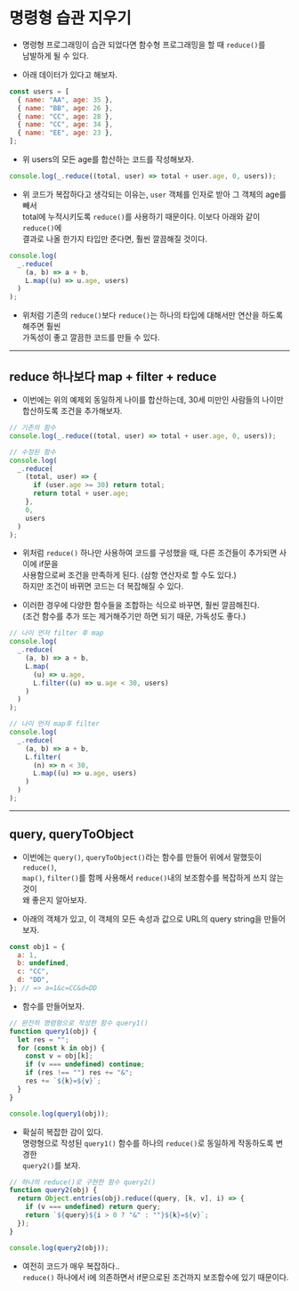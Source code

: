 # 명령형 습관 지우기

- 명령형 프로그래밍이 습관 되었다면 함수형 프로그래밍을 할 때 `reduce()`를  
  남발하게 될 수 있다.

- 아래 데이터가 있다고 해보자.

```js
const users = [
  { name: "AA", age: 35 },
  { name: "BB", age: 26 },
  { name: "CC", age: 28 },
  { name: "CC", age: 34 },
  { name: "EE", age: 23 },
];
```

- 위 users의 모든 age를 합산하는 코드를 작성해보자.

```js
console.log(_.reduce((total, user) => total + user.age, 0, users));
```

- 위 코드가 복잡하다고 생각되는 이유는, `user` 객체를 인자로 받아 그 객체의 age를 빼서  
  total에 누적시키도록 `reduce()`를 사용하기 때문이다. 이보다 아래와 같이 `reduce()`에  
  결과로 나올 한가지 타입만 준다면, 훨씬 깔끔해질 것이다.

```js
console.log(
  _.reduce(
    (a, b) => a + b,
    L.map((u) => u.age, users)
  )
);
```

- 위처럼 기존의 `reduce()`보다 `reduce()`는 하나의 타입에 대해서만 연산을 하도록 해주면 훨씬  
  가독성이 좋고 깔끔한 코드를 만들 수 있다.

<hr/>

<h2>reduce 하나보다 map + filter + reduce</h2>

- 이번에는 위의 예제외 동일하게 나이를 합산하는데, 30세 미만인 사람들의 나이만 합산하도록 조건을 추가해보자.

```js
// 기존의 함수
console.log(_.reduce((total, user) => total + user.age, 0, users));

// 수정된 함수
console.log(
  _.reduce(
    (total, user) => {
      if (user.age >= 30) return total;
      return total + user.age;
    },
    0,
    users
  )
);
```

- 위처럼 `reduce()` 하나만 사용하여 코드를 구성했을 때, 다른 조건들이 추가되면 사이에 if문을  
  사용함으로써 조건을 만족하게 된다. (삼항 연산자로 할 수도 있다.)  
  하지만 조건이 바뀌면 코드는 더 복잡해질 수 있다.

- 이러한 경우에 다양한 함수들을 조합하는 식으로 바꾸면, 훨씬 깔끔해진다.  
  (조건 함수를 추가 또는 제거해주기만 하면 되기 때문, 가독성도 좋다.)

```js
// 나이 먼저 filter 후 map
console.log(
  _.reduce(
    (a, b) => a + b,
    L.map(
      (u) => u.age,
      L.filter((u) => u.age < 30, users)
    )
  )
);

// 나이 먼저 map후 filter
console.log(
  _.reduce(
    (a, b) => a + b,
    L.filter(
      (n) => n < 30,
      L.map((u) => u.age, users)
    )
  )
);
```

<hr/>

<h2>query, queryToObject</h2>

- 이번에는 `query()`, `queryToObject()`라는 함수를 만들어 위에서 말했듯이 `reduce()`,  
  `map()`, `filter()`를 함께 사용해서 `reduce()`내의 보조함수를 복잡하게 쓰지 않는 것이  
  왜 좋은지 알아보자.

- 아래의 객체가 있고, 이 객체의 모든 속성과 값으로 URL의 query string을 만들어보자.

```js
const obj1 = {
  a: 1,
  b: undefined,
  c: "CC",
  d: "DD",
}; // => a=1&c=CC&d=DD
```

- 함수를 만들어보자.

```js
// 완전히 명령형으로 작성한 함수 query1()
function query1(obj) {
  let res = "";
  for (const k in obj) {
    const v = obj[k];
    if (v === undefined) continue;
    if (res !== "") res += "&";
    res += `${k}=${v}`;
  }
}

console.log(query1(obj));
```

- 확실히 복잡한 감이 있다.  
  명령형으로 작성된 `query1()` 함수를 하나의 `reduce()`로 동일하게 작동하도록 변경한  
  `query2()`를 보자.

```js
// 하나의 reduce()로 구현한 함수 query2()
function query2(obj) {
  return Object.entries(obj).reduce((query, [k, v], i) => {
    if (v === undefined) return query;
    return `${query}${i > 0 ? "&" : ""}${k}=${v}`;
  });
}

console.log(query2(obj));
```

- 여전히 코드가 매우 복잡하다..  
  `reduce()` 하나에서 i에 의존하면서 if문으로된 조건까지 보조함수에 있기 때문이다.
